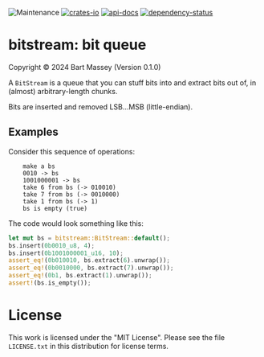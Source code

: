 ![Maintenance](https://img.shields.io/badge/maintenance-actively--developed-brightgreen.svg)
[![crates-io](https://img.shields.io/crates/v/bitstream.svg)](https://crates.io/crates/bitstream)
[![api-docs](https://docs.rs/bitstream/badge.svg)](https://docs.rs/bitstream)
[![dependency-status](https://deps.rs/repo/github/BartMassey/bitstream/status.svg)](https://deps.rs/repo/github/BartMassey/bitstream)

# bitstream: bit queue
Copyright © 2024 Bart Massey (Version 0.1.0)

A `BitStream` is a queue that you can stuff bits into and
extract bits out of, in (almost) arbitrary-length chunks.

Bits are inserted and removed LSB…MSB (little-endian).

## Examples

Consider this sequence of operations:

```
    make a bs
    0010 -> bs
    1001000001 -> bs
    take 6 from bs (-> 010010)
    take 7 from bs (-> 0010000)
    take 1 from bs (-> 1)
    bs is empty (true)
```

The code would look something like this:

```rust
let mut bs = bitstream::BitStream::default();
bs.insert(0b0010_u8, 4);
bs.insert(0b1001000001_u16, 10);
assert_eq!(0b010010, bs.extract(6).unwrap());
assert_eq!(0b0010000, bs.extract(7).unwrap());
assert_eq!(0b1, bs.extract(1).unwrap());
assert!(bs.is_empty());
```


# License

This work is licensed under the "MIT License". Please see the file
`LICENSE.txt` in this distribution for license terms.
